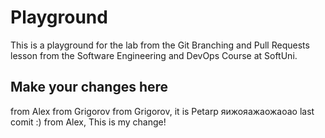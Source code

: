 # Playground
This is a playground for the lab from the Git Branching and Pull Requests lesson from the Software Engineering and DevOps Course at SoftUni.

## Make your changes here
from Alex
from Grigorov
from Grigorov, it is Petarр яижояажаожаоао
last comit :)
from Alex, This is my change!